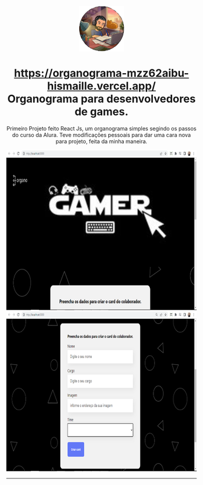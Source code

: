 <h1 align="center">
<br>
  <img src="./public/imagens/Logo2.png" alt="Formulario Simples e Responsivo" width="120" border-radius="50%">
<br>
<br>
<a href="https://organograma-mzz62aibu-hismaille.vercel.app/" target="_blank">https://organograma-mzz62aibu-hismaille.vercel.app/</a>
<br>
Organograma para desenvolvedores de games.
</h1>

<p align="center">Primeiro Projeto feito React Js, um organograma simples segindo os passos do curso da Alura. Teve modificações pessoais para dar uma cara nova para projeto, feita da minha maneira.</p>

[//]: # (Add your gifs/images here:)
<div>
  <img src="./public/imagens/imagem1.png" alt="demo" height="425">
  <img src="./public/imagens/imagem2.png" alt="demo" height="425">
</div>

<hr />
